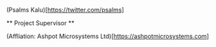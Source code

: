 (Psalms Kalu)[https://twitter.com/psalms]

** Project Supervisor **

(Affliation: Ashpot Microsystems Ltd)[https://ashpotmicrosystems.com]